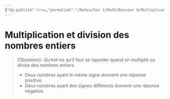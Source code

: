 ```yaml
---
{"dg-publish":true,"permalink":"/Notes/Sec 1/Math/Dossier 6/Multiplication et division des nombres entiers/"}
---
```


# Multiplication et division des nombres entiers

>[!Question]- Qu’est-ce qu’il faut se rappeler quand on multiplie ou divise des nombres entiers
>- Deux nombres ayant le même signe donnent une réponse positive.
>- Deux nombres ayant des signes différents donnent une réponse négative.

